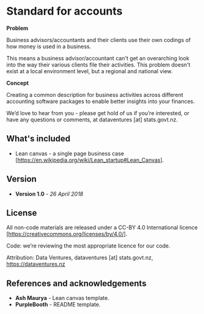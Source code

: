 # Standard for accounts

**Problem** 

Business advisors/accountants and their clients use their own codings of how money is used in a business.

This means a business advisor/accountant can't get an overarching look into the way their various clients file their activities. This problem doesn't exist at a local environment level, but a regional and national view.

**Concept** 

Creating a common description for business activities across different accounting software packages to enable better insights into your finances.

We’d love to hear from you - please get hold of us if you’re interested, or have any questions or comments, at dataventures [at] stats.govt.nz.

## What's included

* Lean canvas - a single page business case [https://en.wikipedia.org/wiki/Lean_startup#Lean_Canvas].

## Version

* **Version 1.0** - *26 April 2018*

## License

All non-code materials are released under a CC-BY 4.0 International licence [https://creativecommons.org/licenses/by/4.0/].

Code: we’re reviewing the most appropriate licence for our code.

Attribution: Data Ventures, dataventures [at] stats.govt.nz, https://dataventures.nz

## References and acknowledgements

* **Ash Maurya** - Lean canvas template.
* **PurpleBooth** - README template.

